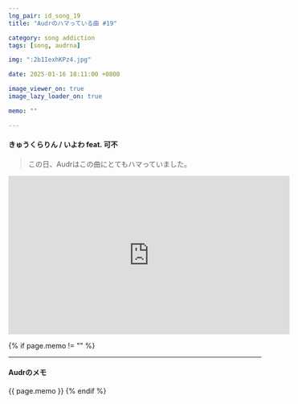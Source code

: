 ```yaml
---
lng_pair: id_song_19
title: "Audrのハマっている曲 #19"

category: song addiction
tags: [song, audrna]

img: ":2b1IexhKPz4.jpg"

date: 2025-01-16 18:11:00 +0800

image_viewer_on: true
image_lazy_loader_on: true

memo: ""

---
```


<!-- outline-start -->
#### きゅうくらりん / いよわ feat. 可不
<!-- outline-end -->

> この日、Audrはこの曲にとてもハマっていました。

<iframe
  width="560"
  height="315"
  src="https://www.youtube.com/embed/2b1IexhKPz4"
  title="YouTube video player"
  frameborder="0"
  allow="accelerometer; clipboard-write; encrypted-media; gyroscope; picture-in-picture; web-share"
  referrerpolicy="strict-origin-when-cross-origin"
  allowfullscreen
  data-align="center"
></iframe>

{% if page.memo != "" %}
<hr>

#### Audrのメモ

{{ page.memo }}
{% endif %}

